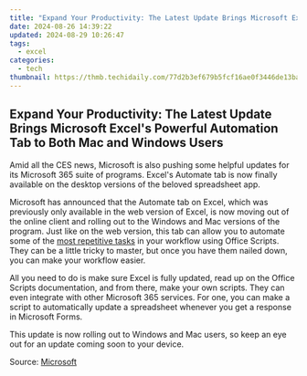```yaml
---
title: "Expand Your Productivity: The Latest Update Brings Microsoft Excel's Powerful Automation Tab to Both Mac and Windows Users"
date: 2024-08-26 14:39:22
updated: 2024-08-29 10:26:47
tags:
  - excel
categories:
  - tech
thumbnail: https://thmb.techidaily.com/77d2b3ef679b5fcf16ae0f3446de13ba438b3d48f4673334fb3a900060d9f0bc.jpg
---
```


## Expand Your Productivity: The Latest Update Brings Microsoft Excel's Powerful Automation Tab to Both Mac and Windows Users

Amid all the CES news, Microsoft is also pushing some helpful updates for its Microsoft 365 suite of programs. Excel's Automate tab is now finally available on the desktop versions of the beloved spreadsheet app.

 Microsoft has announced that the Automate tab on Excel, which was previously only available in the web version of Excel, is now moving out of the online client and rolling out to the Windows and Mac versions of the program. Just like on the web version, this tab can allow you to automate some of the [most repetitive tasks](https://win-blog.techidaily.com/troubleshooting-how-to-fix-failed-minecraft-installs-on-windows-11/) in your workflow using Office Scripts. They can be a little tricky to master, but once you have them nailed down, you can make your workflow easier.

 All you need to do is make sure Excel is fully updated, read up on the Office Scripts documentation, and from there, make your own scripts. They can even integrate with other Microsoft 365 services. For one, you can make a script to automatically update a spreadsheet whenever you get a response in Microsoft Forms.

 This update is now rolling out to Windows and Mac users, so keep an eye out for an update coming soon to your device.

 Source: [Microsoft](https://techcommunity.microsoft.com/t5/excel-blog/automate-your-tasks-with-the-automate-tab-now-in-excel-for/ba-p/3705856)

<ins class="adsbygoogle"
     style="display:block"
     data-ad-format="autorelaxed"
     data-ad-client="ca-pub-7571918770474297"
     data-ad-slot="1223367746"></ins>



<ins class="adsbygoogle"
     style="display:block"
     data-ad-client="ca-pub-7571918770474297"
     data-ad-slot="8358498916"
     data-ad-format="auto"
     data-full-width-responsive="true"></ins>
